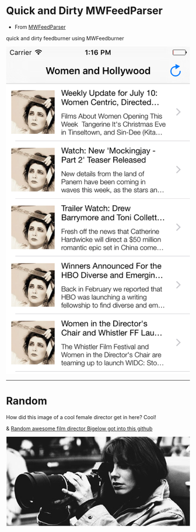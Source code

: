 # Quick and Dirty MWFeedParser


* From [MWFeedParser](https://github.com/mwaterfall/MWFeedParser)

quick and dirty feedburner using MWFeedburner

![women](images/screenshot2.png)

---

# Random

How did this image of a cool female director get in here? Cool!

& [Random awesome film director Bigelow  got into this github](https://en.wikipedia.org/wiki/Kathryn_Bigelow)

![bigelow](images/bigelow.jpg)